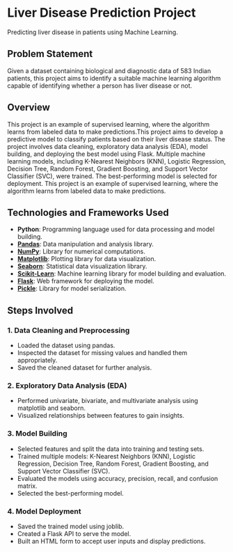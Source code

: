 # Liver Disease Prediction Project

Predicting liver disease in patients using Machine Learning.

## Problem Statement

Given a dataset containing biological and diagnostic data of 583 Indian patients, this project aims to identify a suitable machine learning algorithm capable of identifying whether a person has liver disease or not.

## Overview

This project is an example of supervised learning, where the algorithm learns from labeled data to make predictions.This project aims to develop a predictive model to classify patients based on their liver disease status. The project involves data cleaning, exploratory data analysis (EDA), model building, and deploying the best model using Flask. Multiple machine learning models, including K-Nearest Neighbors (KNN), Logistic Regression, Decision Tree, Random Forest, Gradient Boosting, and Support Vector Classifier (SVC), were trained. The best-performing model is selected for deployment. This project is an example of supervised learning, where the algorithm learns from labeled data to make predictions.

## Technologies and Frameworks Used

- **Python**: Programming language used for data processing and model building.
- **[Pandas](https://pandas.pydata.org/)**: Data manipulation and analysis library.
- **[NumPy](https://numpy.org/)**: Library for numerical computations.
- **[Matplotlib](https://matplotlib.org/)**: Plotting library for data visualization.
- **[Seaborn](https://seaborn.pydata.org/)**: Statistical data visualization library.
- **[Scikit-Learn](https://scikit-learn.org/)**: Machine learning library for model building and evaluation.
- **[Flask](https://flask.palletsprojects.com/)**: Web framework for deploying the model.
- **[Pickle](https://joblib.readthedocs.io/en/latest/)**: Library for model serialization.

## Steps Involved

### 1. Data Cleaning and Preprocessing

- Loaded the dataset using pandas.
- Inspected the dataset for missing values and handled them appropriately.
- Saved the cleaned dataset for further analysis.

### 2. Exploratory Data Analysis (EDA)

- Performed univariate, bivariate, and multivariate analysis using matplotlib and seaborn.
- Visualized relationships between features to gain insights.

### 3. Model Building

- Selected features and split the data into training and testing sets.
- Trained multiple models: K-Nearest Neighbors (KNN), Logistic Regression, Decision Tree, Random Forest, Gradient Boosting, and Support Vector Classifier (SVC).
- Evaluated the models using accuracy, precision, recall, and confusion matrix.
- Selected the best-performing model.

### 4. Model Deployment

- Saved the trained model using joblib.
- Created a Flask API to serve the model.
- Built an HTML form to accept user inputs and display predictions.

